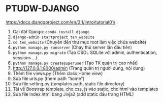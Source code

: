 # PTUDW-DJANGO
 
https://docs.djangoproject.com/en/3.1/intro/tutorial01/
1. Cài đặt Django: ```conda install django```
2. ```django-admin startproject ten_website```
3. ```cd ten_website``` (Chuyển đến thư mục root làm việc chứa website)
4. ```python manage.py runserver``` (Chạy thử server lần đầu tiên)
5. ```python manage.py migrate``` (Tạo CSDL SQLite với admin, authentication, sessions ...)
6. ```python manage.py createsuperuser``` (Tạo TK quản trị cao nhất)
7. http://127.0.0.1:8000/admin (Trang quản trị người dung, nội dung)
8. Thêm file views.py (Thêm class Home view)
9. Sửa file urls.py (them path “home”)
10. Sửa file setting.py (templates path, static file directory)
11. Tải về Boostrap template, cho css, js vào static, cho html vào templates
12. Sửa file index.html bang Jinja2 (add static đầu trang HTML)
